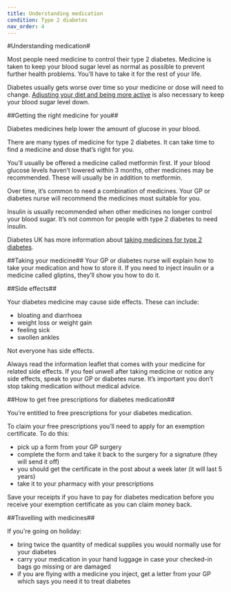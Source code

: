 ```yaml
---
title: Understanding medication
condition: Type 2 diabetes
nav_order: 4
---
```


#Understanding medication#

Most people need medicine to control their type 2 diabetes. Medicine is taken to keep your blood sugar level as normal as possible to prevent further health problems. You’ll have to take it for the rest of your life.

Diabetes usually gets worse over time so your medicine or dose will need to change.  [Adjusting your diet and being more active](/type-2-diabetes/food-and-keeping-active) is also necessary to keep your blood sugar level down.

##Getting the right medicine for you##

Diabetes medicines help lower the amount of glucose in your blood.

<div class="notice">
  <p>
    There are many types of medicine for type 2 diabetes. It can take time to find a medicine and dose that’s right for you.
  </p>
</div>

You’ll usually be offered a medicine called metformin first. If your blood glucose levels haven’t lowered within 3 months, other medicines may be recommended. These will usually be in addition to metformin.

Over time, it’s common to need a combination of medicines.  Your GP or diabetes nurse will recommend the medicines most suitable for you.

Insulin is usually recommended when other medicines no longer control your blood sugar. It’s not common for people with type 2 diabetes to need insulin.

Diabetes UK has more information about [taking medicines for type 2 diabetes](https://www.diabetes.org.uk/Guide-to-diabetes/What-is-diabetes/Diabetes-treatments/).

##Taking your medicine##
Your GP or diabetes nurse will explain how to take your medication and how to store it.  If you need to inject insulin or a medicine called gliptins, they’ll show you how to do it.

##Side effects##

Your diabetes medicine may cause side effects.  These can include:

- bloating and diarrhoea
- weight loss or weight gain
- feeling sick
- swollen ankles

Not everyone has side effects.

Always read the information leaflet that comes with your medicine for related side effects.  If you feel unwell after taking medicine or notice any side effects, speak to your GP or diabetes nurse.  It’s important you don’t stop taking medication without medical advice.

##How to get free prescriptions for diabetes medication##

You’re entitled to free prescriptions for your diabetes medication.

To claim your free prescriptions you’ll need to apply for an exemption certificate. To do this:

- pick up a form from your GP surgery
- complete the form and take it back to the surgery for a signature (they will send it off)
- you should get the certificate in the post about a week later (it will last 5 years)
- take it to your pharmacy with your prescriptions

Save your receipts if you have to pay for diabetes medication before you receive your exemption certificate as you can claim money back.

##Travelling with medicines##

If you're going on holiday:

- bring twice the quantity of medical supplies you would normally use for your diabetes
- carry your medication in your hand luggage in case your checked-in bags go missing or are damaged
- if you are flying with a medicine you inject, get a letter from your GP which says you need it to treat diabetes
